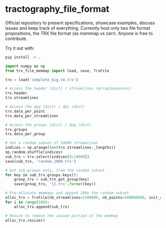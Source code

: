 # tractography_file_format
Official repository to present specifications, showcase examples, discuss issues and keep track of everything.
Currently host only two file format propositions, the TRX file format (as memmap vs zarr). Anyone is free to contribute.

Try it out with:
```bash
pip install -e .
```

```python
import numpy as np  
from trx_file_memmap import load, save, TrxFile

trx = load('complete_big_v4.trx')

# Access the header (dict) / streamlines (ArraySequences)
trx.header
trx.streamlines

# Access the dpp (dict) / dps (dict)
trx.data_per_point
trx.data_per_streamlines

# Access the groups (dict) / dpg (dict)
trx.groups
trx.data_per_group

# Get a random subset of 10000 streamlines
indices = np.arange(len(trx.streamlines._lengths))
np.random.shuffle(indices)
sub_trx = trx.select(indices[0:10000])
save(sub_trx, 'random_1000.trx')

# Get sub-groups only, from the random subset
for key in sub_trx.groups.keys():
	group_trx = sub_trx.get_group(key) 
    save(group_trx, '{}.trx'.format(key)) 

# Pre-allocate memmaps and append 100x the random subset
alloc_trx = TrxFile(nb_streamlines=1500000, nb_points=500000000, init_as=trx)
for i in range(100):
    alloc_trx.append(sub_trx)

# Resize to remove the unused portion of the memmap
alloc_trx.resize()
```
